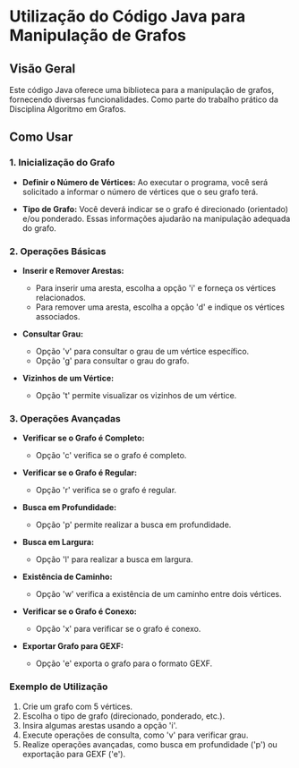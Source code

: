 # Utilização do Código Java para Manipulação de Grafos

## Visão Geral

Este código Java oferece uma biblioteca para a manipulação de grafos, fornecendo diversas funcionalidades. Como parte do trabalho prático da Disciplina Algoritmo em Grafos.

## Como Usar

### 1. Inicialização do Grafo

- **Definir o Número de Vértices:**
  Ao executar o programa, você será solicitado a informar o número de vértices que o seu grafo terá.

- **Tipo de Grafo:**
  Você deverá indicar se o grafo é direcionado (orientado) e/ou ponderado. Essas informações ajudarão na manipulação adequada do grafo.

### 2. Operações Básicas

- **Inserir e Remover Arestas:**
  - Para inserir uma aresta, escolha a opção 'i' e forneça os vértices relacionados.
  - Para remover uma aresta, escolha a opção 'd' e indique os vértices associados.

- **Consultar Grau:**
  - Opção 'v' para consultar o grau de um vértice específico.
  - Opção 'g' para consultar o grau do grafo.

- **Vizinhos de um Vértice:**
  - Opção 't' permite visualizar os vizinhos de um vértice.

### 3. Operações Avançadas

- **Verificar se o Grafo é Completo:**
  - Opção 'c' verifica se o grafo é completo.

- **Verificar se o Grafo é Regular:**
  - Opção 'r' verifica se o grafo é regular.

- **Busca em Profundidade:**
  - Opção 'p' permite realizar a busca em profundidade.

- **Busca em Largura:**
  - Opção 'l' para realizar a busca em largura.

- **Existência de Caminho:**
  - Opção 'w' verifica a existência de um caminho entre dois vértices.

- **Verificar se o Grafo é Conexo:**
  - Opção 'x' para verificar se o grafo é conexo.

- **Exportar Grafo para GEXF:**
  - Opção 'e' exporta o grafo para o formato GEXF.

### Exemplo de Utilização

1. Crie um grafo com 5 vértices.
2. Escolha o tipo de grafo (direcionado, ponderado, etc.).
3. Insira algumas arestas usando a opção 'i'.
4. Execute operações de consulta, como 'v' para verificar grau.
5. Realize operações avançadas, como busca em profundidade ('p') ou exportação para GEXF ('e').
